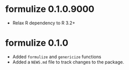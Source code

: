 # formulize 0.1.0.9000

- Relax R dependency to R 3.2+

# formulize 0.1.0

- Added `formulize` and `genericize` functions
- Added a `NEWS.md` file to track changes to the package.
